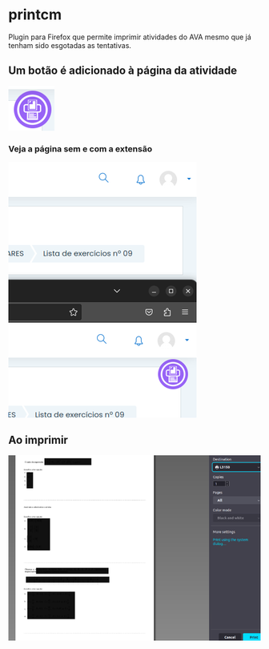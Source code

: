 # printcm

Plugin para Firefox que permite imprimir atividades do AVA mesmo que já tenham sido esgotadas as tentativas.

## Um botão é adicionado à página da atividade
![Botão adicionado.](/image.png "Botão adicionado.")


### Veja a página sem e com a extensão
![Botão adicionado.](/image1.png "Botão adicionado.")


## Ao imprimir

![Ao imprimir.](/image2.png "Ao imprimir.")